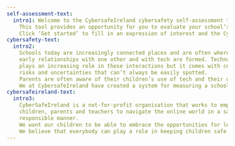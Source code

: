 ```yaml
---
self-assessment-text:
  intro1: Welcome to the CybersafeIreland cybersafety self-assessment tool.
    This tool provides an opportunity for you to evaluate your school’s level of cybersafety across a series of categories with questionnaires aimed at school Leaders, Teachers and Pupils.
    Click ‘Get started’ to fill in an expression of interest and the CybersafeIreland team will contact you to get your school going with the tool. Contact us directly if you require more information.
cybersafety-text:
  intro2:
    Schools today are increasingly connected places and are often where kids’
    early relationships with one other and with tech are formed. Technology
    plays an increasing role in these interactions but it comes with certain
    risks and uncertainties that can’t always be easily spotted.
    Parents are often aware of their children’s use of tech and their online interactions, but it is useful for schools to be aware of their level of cybersafety as well. This helps to protect children, schools and teachers from the risks and pitfalls of online life.
    We at CybersafeIreland have created a system for measuring a school’s cybersafety against a number of categories. Our self-assessment tool will allow meaningful answers from your staff and pupils to form a report and advice on where and how you could improve.
cybersafeireland-text:
  intro3:
    CyberSafeIreland is a not-for-profit organisation that works to empower
    children, parents and teachers to navigate the online world in a safe and
    responsible manner.
    We want our children to be able to embrace the opportunities for learning and enjoyment that technology can deliver, but we recognise that as parents and educators we have a responsibility to equip them with the tools to stay safe and avoid harm.
    We believe that everybody can play a role in keeping children safe online, including children themselves. Education is a key part of the solution and both schools and parents have a vital role to play in supporting children to be safe online.
---
```

